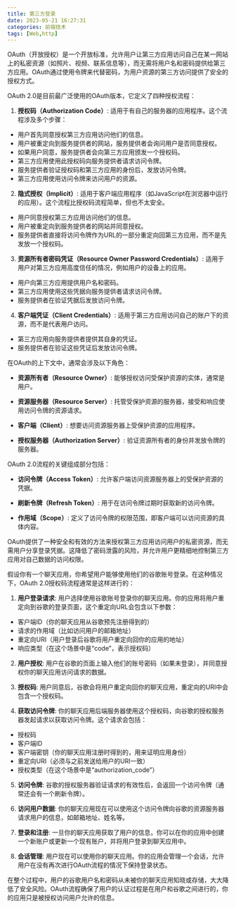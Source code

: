 ```yaml
---
title: 第三方登录
date: 2023-05-21 16:27:31
categories: 前端技术
tags: [Web,http]
---
```

OAuth（开放授权）是一个开放标准，允许用户让第三方应用访问自己在某一网站上的私密资源（如照片、视频、联系信息等），而无需将用户名和密码提供给第三方应用。OAuth通过使用令牌来代替密码，为用户资源的第三方访问提供了安全的授权方式。

OAuth 2.0是目前最广泛使用的OAuth版本，它定义了四种授权流程：

1. **授权码（Authorization Code）**:
  适用于有自己的服务器的应用程序。这个流程涉及多个步骤：
  
  - 用户首先同意授权第三方应用访问他们的信息。
  - 用户被重定向到服务提供者的网站，服务提供者会询问用户是否同意授权。
  - 如果用户同意，服务提供者会向第三方应用颁发一个授权码。
  - 第三方应用使用此授权码向服务提供者请求访问令牌。
  - 服务提供者验证授权码和第三方应用的身份后，发放访问令牌。
  - 第三方应用使用访问令牌来访问用户的资源。
2. **隐式授权（Implicit）**:
  适用于客户端应用程序（如JavaScript在浏览器中运行的应用）。这个流程比授权码流程简单，但也不太安全。
  
  - 用户同意授权第三方应用访问他们的信息。
  - 用户被重定向到服务提供者的网站并同意授权。
  - 服务提供者直接将访问令牌作为URL的一部分重定向回第三方应用，而不是先发放一个授权码。
3. **资源所有者密码凭证（Resource Owner Password Credentials）**:
  适用于用户对第三方应用高度信任的情况，例如用户的设备上的应用。
  
  - 用户向第三方应用提供用户名和密码。
  - 第三方应用使用这些凭据向服务提供者请求访问令牌。
  - 服务提供者在验证凭据后发放访问令牌。
4. **客户端凭证（Client Credentials）**:
  适用于第三方应用访问自己的账户下的资源，而不是代表用户访问。
  
  - 第三方应用向服务提供者提供其自身的凭证。
  - 服务提供者在验证这些凭证后发放访问令牌。

在OAuth的上下文中，通常会涉及以下角色：

- **资源所有者（Resource Owner）**:
  能够授权访问受保护资源的实体，通常是用户。
  
- **资源服务器（Resource Server）**:
  托管受保护资源的服务器，接受和响应使用访问令牌的资源请求。
  
- **客户端（Client）**:
  想要访问资源服务器上受保护资源的应用程序。
  
- **授权服务器（Authorization Server）**:
  验证资源所有者的身份并发放令牌的服务器。
  

OAuth 2.0流程的关键组成部分包括：

- **访问令牌（Access Token）**:
  允许客户端访问资源服务器上的受保护资源的凭据。
  
- **刷新令牌（Refresh Token）**:
  用于在访问令牌过期时获取新的访问令牌。
  
- **作用域（Scope）**:
  定义了访问令牌的权限范围，即客户端可以访问资源的具体内容。
  

OAuth提供了一种安全和有效的方法来授权第三方应用访问用户的私密资源，而无需用户分享登录凭据。这降低了密码泄露的风险，并允许用户更精细地控制第三方应用对自己数据的访问权限。

假设你有一个聊天应用，你希望用户能够使用他们的谷歌账号登录。在这种情况下，OAuth 2.0授权码流程通常是这样进行的：

1. **用户登录请求**:
  用户选择使用谷歌账号登录你的聊天应用。你的应用将用户重定向到谷歌的登录页面，这个重定向URL会包含以下参数：
  
  - 客户端ID（你的聊天应用从谷歌预先注册得到的）
  - 请求的作用域（比如访问用户的邮箱地址）
  - 重定向URI（用户登录后谷歌将用户重定向回你的应用的地址）
  - 响应类型（在这个场景中是“code”，表示授权码）
2. **用户授权**:
  用户在谷歌的页面上输入他们的账号密码（如果未登录），并同意授权你的聊天应用访问请求的数据。
  
3. **授权码**:
  用户同意后，谷歌会将用户重定向回你的聊天应用，重定向的URI中会包含一个授权码。
  
4. **获取访问令牌**:
  你的聊天应用后端服务器使用这个授权码，向谷歌的授权服务器发起请求以获取访问令牌。这个请求会包括：
  
  - 授权码
  - 客户端ID
  - 客户端密钥（你的聊天应用注册时得到的，用来证明应用身份）
  - 重定向URI（必须与之前发送给用户的URI一致）
  - 授权类型（在这个场景中是“authorization_code”）
5. **访问令牌**:
  谷歌的授权服务器验证请求的有效性后，会返回一个访问令牌（通常还会有一个刷新令牌）。
  
6. **访问用户数据**:
  你的聊天应用现在可以使用这个访问令牌向谷歌的资源服务器请求用户的信息，如邮箱地址、姓名等。
  
7. **登录和注册**:
  一旦你的聊天应用获取了用户的信息，你可以在你的应用中创建一个新账户或更新一个现有账户，并将用户登录到聊天应用中。
  
8. **会话管理**:
  用户现在可以使用你的聊天应用。你的应用会管理一个会话，允许用户在没有再次进行OAuth流程的情况下保持登录状态。
  

在整个过程中，用户的谷歌用户名和密码从未被你的聊天应用知晓或存储，大大降低了安全风险。OAuth流程确保了用户的认证过程是在用户和谷歌之间进行的，你的应用只是被授权访问用户允许的信息。